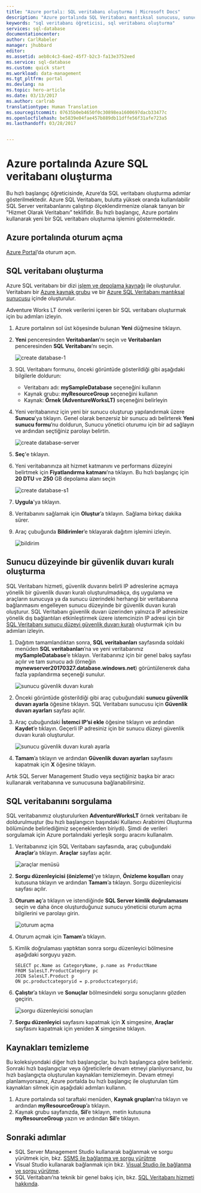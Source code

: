 ```yaml
---
title: "Azure portalı: SQL veritabanı oluşturma | Microsoft Docs"
description: "Azure portalında SQL Veritabanı mantıksal sunucusu, sunucu düzeyi güvenlik duvarı kuralı ve veritabanı oluşturmayı öğrenin. Ayrıca Azure portalını kullanarak bir Azure SQL veritabanında sorgu yürütmeyi öğrenirsiniz."
keywords: "sql veritabanı öğreticisi, sql veritabanı oluşturma"
services: sql-database
documentationcenter: 
author: CarlRabeler
manager: jhubbard
editor: 
ms.assetid: aeb8c4c3-6ae2-45f7-b2c3-fa13e3752eed
ms.service: sql-database
ms.custom: quick start
ms.workload: data-management
ms.tgt_pltfrm: portal
ms.devlang: na
ms.topic: hero-article
ms.date: 03/13/2017
ms.author: carlrab
translationtype: Human Translation
ms.sourcegitcommit: 07635b0eb4650f0c30898ea1600697dacb33477c
ms.openlocfilehash: be5839e04fae457b889db11dffe56f31afe723a5
ms.lasthandoff: 03/28/2017


---
```

# <a name="create-an-azure-sql-database-in-the-azure-portal"></a>Azure portalında Azure SQL veritabanı oluşturma

Bu hızlı başlangıç öğreticisinde, Azure’da SQL veritabanı oluşturma adımlar gösterilmektedir.  Azure SQL Veritabanı, bulutta yüksek oranda kullanılabilir SQL Server veritabanlarını çalıştırıp ölçeklendirmenize olanak tanıyan bir “Hizmet Olarak Veritabanı” teklifidir.  Bu hızlı başlangıç, Azure portalını kullanarak yeni bir SQL veritabanı oluşturma işlemini göstermektedir.

## <a name="log-in-to-the-azure-portal"></a>Azure portalında oturum açma

[Azure Portal](https://portal.azure.com/)’da oturum açın.

## <a name="create-a-sql-database"></a>SQL veritabanı oluşturma

Azure SQL veritabanı bir dizi [işlem ve depolama kaynağı](sql-database-service-tiers.md) ile oluşturulur. Veritabanı bir [Azure kaynak grubu](../azure-resource-manager/resource-group-overview.md) ve bir [Azure SQL Veritabanı mantıksal sunucusu](sql-database-features.md) içinde oluşturulur. 

Adventure Works LT örnek verilerini içeren bir SQL veritabanı oluşturmak için bu adımları izleyin. 

1. Azure portalının sol üst köşesinde bulunan **Yeni** düğmesine tıklayın.

2. **Yeni** penceresinden **Veritabanları**’nı seçin ve **Veritabanları** penceresinden **SQL Veritabanı**’nı seçin.

    ![create database-1](./media/sql-database-get-started/create-database-1.png)

3. SQL Veritabanı formunu, önceki görüntüde gösterildiği gibi aşağıdaki bilgilerle doldurun: 
   - Veritabanı adı: **mySampleDatabase** seçeneğini kullanın
   - Kaynak grubu: **myResourceGroup** seçeneğini kullanın
   - Kaynak: **Örnek (AdventureWorksLT)** seçeneğini belirleyin

4. Yeni veritabanınız için yeni bir sunucu oluşturup yapılandırmak üzere **Sunucu**’ya tıklayın. Genel olarak benzersiz bir sunucu adı belirterek **Yeni sunucu formu**’nu doldurun, Sunucu yönetici oturumu için bir ad sağlayın ve ardından seçtiğiniz parolayı belirtin. 

    ![create database-server](./media/sql-database-get-started/create-database-server.png)
5. **Seç**'e tıklayın.

6. Yeni veritabanınıza ait hizmet katmanını ve performans düzeyini belirtmek için **Fiyatlandırma katmanı**’na tıklayın. Bu hızlı başlangıç için **20 DTU** ve **250** GB depolama alanı seçin

    ![create database-s1](./media/sql-database-get-started/create-database-s1.png)

7. **Uygula**'ya tıklayın.  

8. Veritabanını sağlamak için **Oluştur**’a tıklayın. Sağlama birkaç dakika sürer. 

9. Araç çubuğunda **Bildirimler**’e tıklayarak dağıtım işlemini izleyin.

    ![bildirim](./media/sql-database-get-started/notification.png)


## <a name="create-a-server-level-firewall-rule"></a>Sunucu düzeyinde bir güvenlik duvarı kuralı oluşturma

SQL Veritabanı hizmeti, güvenlik duvarını belirli IP adreslerine açmaya yönelik bir güvenlik duvarı kuralı oluşturulmadıkça, dış uygulama ve araçların sunucuya ya da sunucu üzerindeki herhangi bir veritabanına bağlanmasını engelleyen sunucu düzeyinde bir güvenlik duvarı kuralı oluşturur. SQL Veritabanı güvenlik duvarı üzerinden yalnızca IP adresinize yönelik dış bağlantıları etkinleştirmek üzere istemcinizin IP adresi için bir [SQL Veritabanı sunucu düzeyi güvenlik duvarı kuralı](sql-database-firewall-configure.md) oluşturmak için bu adımları izleyin. 

1. Dağıtım tamamlandıktan sonra, **SQL veritabanları** sayfasında soldaki menüden **SQL veritabanları**’na ve yeni veritabanınız **mySampleDatabase**’e tıklayın. Veritabanınız için bir genel bakış sayfası açılır ve tam sunucu adı (örneğin **mynewserver20170327.database.windows.net**) görüntülenerek daha fazla yapılandırma seçeneği sunulur.

      ![sunucu güvenlik duvarı kuralı](./media/sql-database-get-started/server-firewall-rule.png) 

2. Önceki görüntüde gösterildiği gibi araç çubuğundaki **sunucu güvenlik duvarı ayarla** öğesine tıklayın. SQL Veritabanı sunucusu için **Güvenlik duvarı ayarları** sayfası açılır. 

3. Araç çubuğundaki **İstemci IP’si ekle** öğesine tıklayın ve ardından **Kaydet**’e tıklayın. Geçerli IP adresiniz için bir sunucu düzeyi güvenlik duvarı kuralı oluşturulur.

      ![sunucu güvenlik duvarı kuralı ayarla](./media/sql-database-get-started/server-firewall-rule-set.png) 

4. **Tamam**’a tıklayın ve ardından **Güvenlik duvarı ayarları** sayfasını kapatmak için **X** öğesine tıklayın.

Artık SQL Server Management Studio veya seçtiğiniz başka bir aracı kullanarak veritabanına ve sunucusuna bağlanabilirsiniz.

## <a name="query-the-sql-database"></a>SQL veritabanını sorgulama

SQL veritabanımız oluşturulurken **AdventureWorksLT** örnek veritabanı ile doldurulmuştur (bu hızlı başlangıcın başındaki Kullanıcı Arabirimi Oluşturma bölümünde belirlediğimiz seçeneklerden biriydi). Şimdi de verileri sorgulamak için Azure portalındaki yerleşik sorgu aracını kullanalım. 

1. Veritabanınız için SQL Veritabanı sayfasında, araç çubuğundaki **Araçlar**’a tıklayın. **Araçlar** sayfası açılır.

     ![araçlar menüsü](./media/sql-database-get-started/tools-menu.png) 

2. **Sorgu düzenleyicisi (önizleme)**’ye tıklayın, **Önizleme koşulları** onay kutusuna tıklayın ve ardından **Tamam**’a tıklayın. Sorgu düzenleyicisi sayfası açılır.

3. **Oturum aç**’a tıklayın ve istendiğinde **SQL Server kimlik doğrulamasını** seçin ve daha önce oluşturduğunuz sunucu yöneticisi oturum açma bilgilerini ve parolayı girin.

    ![oturum açma](./media/sql-database-get-started/login.png) 

4. Oturum açmak için **Tamam**’a tıklayın.

5. Kimlik doğrulaması yaptıktan sonra sorgu düzenleyici bölmesine aşağıdaki sorguyu yazın.

   ```
   SELECT pc.Name as CategoryName, p.name as ProductName
   FROM SalesLT.ProductCategory pc
   JOIN SalesLT.Product p
   ON pc.productcategoryid = p.productcategoryid;
   ```

6. **Çalıştır**’a tıklayın ve **Sonuçlar** bölmesindeki sorgu sonuçlarını gözden geçirin.

    ![sorgu düzenleyicisi sonuçları](./media/sql-database-get-started/query-editor-results.png)

7. **Sorgu düzenleyici** sayfasını kapatmak için **X** simgesine, **Araçlar** sayfasını kapatmak için yeniden **X** simgesine tıklayın.

## <a name="clean-up-resources"></a>Kaynakları temizleme

Bu koleksiyondaki diğer hızlı başlangıçlar, bu hızlı başlangıca göre belirlenir. Sonraki hızlı başlangıçlar veya öğreticilerle devam etmeyi planlıyorsanız, bu hızlı başlangıçta oluşturulan kaynakları temizlemeyin. Devam etmeyi planlamıyorsanız, Azure portalda bu hızlı başlangıç ile oluşturulan tüm kaynakları silmek için aşağıdaki adımları kullanın.

1. Azure portalında sol taraftaki menüden, **Kaynak grupları**’na tıklayın ve ardından **myResourceGroup**’a tıklayın. 
2. Kaynak grubu sayfanızda, **Sil**’e tıklayın, metin kutusuna **myResourceGroup** yazın ve ardından **Sil**’e tıklayın.

## <a name="next-steps"></a>Sonraki adımlar

- SQL Server Management Studio kullanarak bağlanmak ve sorgu yürütmek için, bkz. [SSMS ile bağlanma ve sorgu yürütme](sql-database-connect-query-ssms.md)
- Visual Studio kullanarak bağlanmak için bkz. [Visual Studio ile bağlanma ve sorgu yürütme](sql-database-connect-query.md).
- SQL Veritabanı’na teknik bir genel bakış için, bkz. [SQL Veritabanı hizmeti hakkında](sql-database-technical-overview.md).

